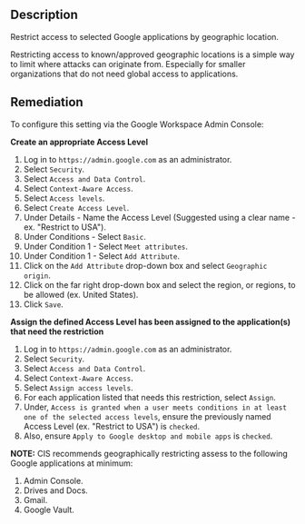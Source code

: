 ## Description

Restrict access to selected Google applications by geographic location.

Restricting access to known/approved geographic locations is a simple way to limit where attacks can originate from. Especially for smaller organizations that do not need global access to applications.

## Remediation

To configure this setting via the Google Workspace Admin Console:

**Create an appropriate Access Level**

1. Log in to `https://admin.google.com` as an administrator.
2. Select `Security`.
3. Select `Access and Data Control`.
4. Select `Context-Aware Access`.
5. Select `Access levels`.
6. Select `Create Access Level`.
7. Under Details - Name the Access Level (Suggested using a clear name - ex. "Restrict to USA").
8. Under Conditions - Select `Basic`.
9. Under Condition 1 - Select `Meet attributes`.
10. Under Condition 1 - Select `Add Attribute`.
11. Click on the `Add Attribute` drop-down box and select `Geographic origin`.
12. Click on the far right drop-down box and select the region, or regions, to be allowed (ex. United States).
13. Click `Save`.

**Assign the defined Access Level has been assigned to the application(s) that need the restriction**

1. Log in to `https://admin.google.com` as an administrator.
2. Select `Security`.
3. Select `Access and Data Control`.
4. Select `Context-Aware Access`.
5. Select `Assign access levels`.
6. For each application listed that needs this restriction, select `Assign`.
7. Under, `Access is granted when a user meets conditions in at least one of the selected access levels`, ensure the previously named Access Level (ex. "Restrict to USA") is `checked`.
8. Also, ensure `Apply to Google desktop and mobile apps` is `checked`.

**NOTE:** CIS recommends geographically restricting assess to the following Google applications at minimum:

1. Admin Console.
2. Drives and Docs.
3. Gmail.
4. Google Vault.
